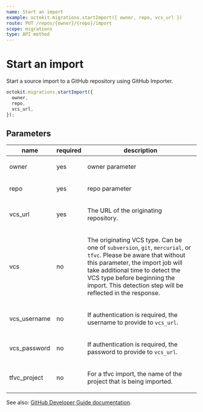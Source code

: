 ```yaml
---
name: Start an import
example: octokit.migrations.startImport({ owner, repo, vcs_url })
route: PUT /repos/{owner}/{repo}/import
scope: migrations
type: API method
---
```


# Start an import

Start a source import to a GitHub repository using GitHub Importer.

```js
octokit.migrations.startImport({
  owner,
  repo,
  vcs_url,
});
```

## Parameters

<table>
  <thead>
    <tr>
      <th>name</th>
      <th>required</th>
      <th>description</th>
    </tr>
  </thead>
  <tbody>
    <tr><td>owner</td><td>yes</td><td>

owner parameter

</td></tr>
<tr><td>repo</td><td>yes</td><td>

repo parameter

</td></tr>
<tr><td>vcs_url</td><td>yes</td><td>

The URL of the originating repository.

</td></tr>
<tr><td>vcs</td><td>no</td><td>

The originating VCS type. Can be one of `subversion`, `git`, `mercurial`, or `tfvc`. Please be aware that without this parameter, the import job will take additional time to detect the VCS type before beginning the import. This detection step will be reflected in the response.

</td></tr>
<tr><td>vcs_username</td><td>no</td><td>

If authentication is required, the username to provide to `vcs_url`.

</td></tr>
<tr><td>vcs_password</td><td>no</td><td>

If authentication is required, the password to provide to `vcs_url`.

</td></tr>
<tr><td>tfvc_project</td><td>no</td><td>

For a tfvc import, the name of the project that is being imported.

</td></tr>
  </tbody>
</table>

See also: [GitHub Developer Guide documentation](https://developer.github.com/v3/migrations/source_imports/#start-an-import).
